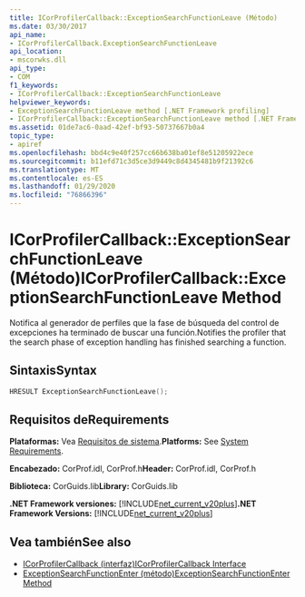 ```yaml
---
title: ICorProfilerCallback::ExceptionSearchFunctionLeave (Método)
ms.date: 03/30/2017
api_name:
- ICorProfilerCallback.ExceptionSearchFunctionLeave
api_location:
- mscorwks.dll
api_type:
- COM
f1_keywords:
- ICorProfilerCallback::ExceptionSearchFunctionLeave
helpviewer_keywords:
- ExceptionSearchFunctionLeave method [.NET Framework profiling]
- ICorProfilerCallback::ExceptionSearchFunctionLeave method [.NET Framework profiling]
ms.assetid: 01de7ac6-0aad-42ef-bf93-50737667b0a4
topic_type:
- apiref
ms.openlocfilehash: bbd4c9e40f257cc66b638ba01ef8e51205922ece
ms.sourcegitcommit: b11efd71c3d5ce3d9449c8d4345481b9f21392c6
ms.translationtype: MT
ms.contentlocale: es-ES
ms.lasthandoff: 01/29/2020
ms.locfileid: "76866396"
---
```

# <a name="icorprofilercallbackexceptionsearchfunctionleave-method"></a><span data-ttu-id="09a56-102">ICorProfilerCallback::ExceptionSearchFunctionLeave (Método)</span><span class="sxs-lookup"><span data-stu-id="09a56-102">ICorProfilerCallback::ExceptionSearchFunctionLeave Method</span></span>
<span data-ttu-id="09a56-103">Notifica al generador de perfiles que la fase de búsqueda del control de excepciones ha terminado de buscar una función.</span><span class="sxs-lookup"><span data-stu-id="09a56-103">Notifies the profiler that the search phase of exception handling has finished searching a function.</span></span>  
  
## <a name="syntax"></a><span data-ttu-id="09a56-104">Sintaxis</span><span class="sxs-lookup"><span data-stu-id="09a56-104">Syntax</span></span>  
  
```cpp  
HRESULT ExceptionSearchFunctionLeave();  
```  
  
## <a name="requirements"></a><span data-ttu-id="09a56-105">Requisitos de</span><span class="sxs-lookup"><span data-stu-id="09a56-105">Requirements</span></span>  
 <span data-ttu-id="09a56-106">**Plataformas:** Vea [Requisitos de sistema](../../../../docs/framework/get-started/system-requirements.md).</span><span class="sxs-lookup"><span data-stu-id="09a56-106">**Platforms:** See [System Requirements](../../../../docs/framework/get-started/system-requirements.md).</span></span>  
  
 <span data-ttu-id="09a56-107">**Encabezado:** CorProf.idl, CorProf.h</span><span class="sxs-lookup"><span data-stu-id="09a56-107">**Header:** CorProf.idl, CorProf.h</span></span>  
  
 <span data-ttu-id="09a56-108">**Biblioteca:** CorGuids.lib</span><span class="sxs-lookup"><span data-stu-id="09a56-108">**Library:** CorGuids.lib</span></span>  
  
 <span data-ttu-id="09a56-109">**.NET Framework versiones:** [!INCLUDE[net_current_v20plus](../../../../includes/net-current-v20plus-md.md)]</span><span class="sxs-lookup"><span data-stu-id="09a56-109">**.NET Framework Versions:** [!INCLUDE[net_current_v20plus](../../../../includes/net-current-v20plus-md.md)]</span></span>  
  
## <a name="see-also"></a><span data-ttu-id="09a56-110">Vea también</span><span class="sxs-lookup"><span data-stu-id="09a56-110">See also</span></span>

- [<span data-ttu-id="09a56-111">ICorProfilerCallback (interfaz)</span><span class="sxs-lookup"><span data-stu-id="09a56-111">ICorProfilerCallback Interface</span></span>](icorprofilercallback-interface.md)
- [<span data-ttu-id="09a56-112">ExceptionSearchFunctionEnter (método)</span><span class="sxs-lookup"><span data-stu-id="09a56-112">ExceptionSearchFunctionEnter Method</span></span>](icorprofilercallback-exceptionsearchfunctionenter-method.md)
